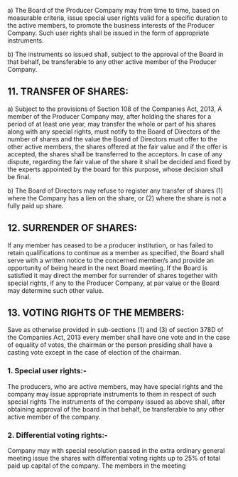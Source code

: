 a) The Board of the Producer Company may from time to time, based on measurable criteria, issue special user rights valid for a specific duration to the active members, to promote the business interests of the Producer Company. Such user rights shall be issued in the form of appropriate instruments.

b) The instruments so issued shall, subject to the approval of the Board in that behalf, be transferable to any other active member of the Producer Company.

## 11. TRANSFER OF SHARES:

a) Subject to the provisions of Section 108 of the Companies Act, 2013, A member of the Producer Company may, after holding the shares for a period of at least one year, may transfer the whole or part of his shares along with any special rights, must notify to the Board of Directors of the number of shares and the value the Board of Directors must offer to the other active members, the shares offered at the fair value and if the offer is accepted, the shares shall be transferred to the acceptors. In case of any dispute, regarding the fair value of the share it shall be decided and fixed by the experts appointed by the board for this purpose, whose decision shall be final.

b) The Board of Directors may refuse to register any transfer of shares (1) where the Company has a lien on the share, or (2) where the share is not a fully paid up share.

## 12. SURRENDER OF SHARES:

If any member has ceased to be a producer institution, or has failed to retain qualifications to continue as a member as specified, the Board shall serve with a written notice to the concerned member/s and provide an opportunity of being heard in the next Board meeting. If the Board is satisfied it may direct the member for surrender of shares together with special rights, if any to the Producer Company, at par value or the Board may determine such other value.

## 13. VOTING RIGHTS OF THE MEMBERS:

Save as otherwise provided in sub-sections (1) and (3) of section 378D of the Companies Act, 2013 every member shall have one vote and in the case of equality of votes, the chairman or the person presiding shall have a casting vote except in the case of election of the chairman.

### 1. Special user rights:-

The producers, who are active members, may have special rights and the company may issue appropriate instruments to them in respect of such special rights The instruments of the company issued as above shall, after obtaining approval of the board in that behalf, be transferable to any other active member of the company.

### 2. Differential voting rights:-

Company may with special resolution passed in the extra ordinary general meeting issue the shares with differential voting rights up to 25% of total paid up capital of the company. The members in the meeting
